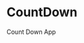 # CountDown
 Count Down App
   
        
                                    
                            
                
         
    
